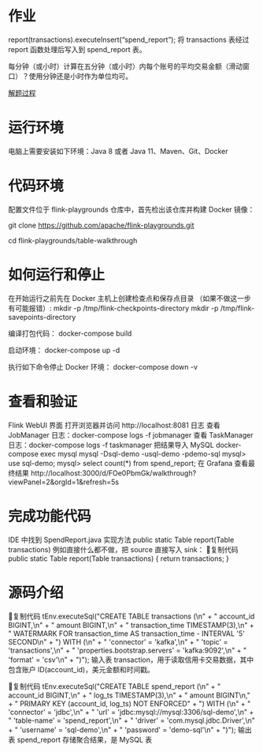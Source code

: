 # 作业
report(transactions).executeInsert(“spend_report”);
将 transactions 表经过 report 函数处理后写入到 spend_report 表。

每分钟（或小时）计算在五分钟（或小时）内每个账号的平均交易金额（滑动窗口）？使用分钟还是小时作为单位均可。

[解题过程](解题过程.md)


# 运行环境
电脑上需要安装如下环境：Java 8 或者 Java 11、Maven、Git、Docker

# 代码环境
配置文件位于 flink-playgrounds 仓库中，首先检出该仓库并构建 Docker 镜像：

git clone  https://github.com/apache/flink-playgrounds.git

cd flink-playgrounds/table-walkthrough

# 如何运行和停止
在开始运行之前先在 Docker 主机上创建检查点和保存点目录
（如果不做这一步有可能报错）:
mkdir -p /tmp/flink-checkpoints-directory
mkdir -p /tmp/flink-savepoints-directory

编译打包代码：
docker-compose build

启动环境：
docker-compose up -d

执行如下命令停止 Docker 环境：
docker-compose down -v

# 查看和验证
Flink WebUI 界面
打开浏览器并访问 http://localhost:8081
日志
查看 JobManager 日志：docker-compose logs -f jobmanager
查看 TaskManager 日志：docker-compose logs -f taskmanager
把结果导入 MySQL
docker-compose exec mysql mysql -Dsql-demo -usql-demo -pdemo-sql
mysql> use sql-demo;
mysql> select count(*) from spend_report;
在 Grafana 查看最终结果
http://localhost:3000/d/FOe0PbmGk/walkthrough?viewPanel=2&orgId=1&refresh=5s
# 完成功能代码
IDE 中找到 SpendReport.java
实现方法 public static Table report(Table transactions)
例如直接什么都不做，把 source 直接写入 sink：
复制代码
public static Table report(Table transactions) {
return transactions;
}
# 源码介绍
复制代码
tEnv.executeSql("CREATE TABLE transactions (\n" +
"    account_id  BIGINT,\n" +
"    amount      BIGINT,\n" +
"    transaction_time TIMESTAMP(3),\n" +
"    WATERMARK FOR transaction_time AS transaction_time - INTERVAL '5' SECOND\n" +
") WITH (\n" +
"    'connector' = 'kafka',\n" +
"    'topic'     = 'transactions',\n" +
"    'properties.bootstrap.servers' = 'kafka:9092',\n" +
"    'format'    = 'csv'\n" +
")");
输入表 transaction，用于读取信用卡交易数据，其中包含账户 ID(account_id)，美元金额和时间戳。

复制代码
tEnv.executeSql("CREATE TABLE spend_report (\n" +
"    account_id BIGINT,\n" +
"    log_ts     TIMESTAMP(3),\n" +
"    amount     BIGINT\n," +
"    PRIMARY KEY (account_id, log_ts) NOT ENFORCED" +
") WITH (\n" +
"  'connector'  = 'jdbc',\n" +
"  'url'        = 'jdbc:mysql://mysql:3306/sql-demo',\n" +
"  'table-name' = 'spend_report',\n" +
"  'driver'     = 'com.mysql.jdbc.Driver',\n" +
"  'username'   = 'sql-demo',\n" +
"  'password'   = 'demo-sql'\n" +
")");
输出表 spend_report 存储聚合结果，是 MySQL 表

